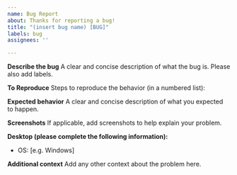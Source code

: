 ```yaml
---
name: Bug Report
about: Thanks for reporting a bug!
title: "(insert bug name) [BUG]"
labels: bug
assignees: ''

---
```


**Describe the bug**
A clear and concise description of what the bug is.  Please also add labels.

**To Reproduce**
Steps to reproduce the behavior (in a numbered list):


**Expected behavior**
A clear and concise description of what you expected to happen.

**Screenshots**
If applicable, add screenshots to help explain your problem.

**Desktop (please complete the following information):**
 - OS: [e.g. Windows]

**Additional context**
Add any other context about the problem here.
